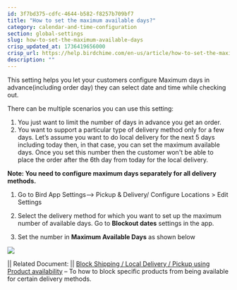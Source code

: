 ```yaml
---
id: 3f7bd375-cdfc-4644-b582-f8257b709bf7
title: "How to set the maximum available days?"
category: calendar-and-time-configuration
section: global-settings
slug: how-to-set-the-maximum-available-days
crisp_updated_at: 1736419656000
crisp_url: https://help.birdchime.com/en-us/article/how-to-set-the-maximum-available-days-1u2xflh/
description: ""
---
```


This setting helps you let your customers configure Maximum days in advance(including order day) they can select date and time while checking out. 

There can be multiple scenarios you can use this setting:

1. You just want to limit the number of days in advance you get an order.
2. You want to support a particular type of delivery method only for a few days. Let’s assume you want to do local delivery for the next 5 days including today then, in that case, you can set the maximum available days. Once you set this number then the customer won't be able to place the order after the 6th day from today for the local delivery.

**Note: You need to configure maximum days separately for all delivery methods.**

1. Go to Bird App Settings--> Pickup & Delivery/ Configure Locations > Edit Settings

2. Select the delivery method for which you want to set up the maximum number of available days. Go to **Blockout dates** settings in the app. 

3. Set the number in **Maximum Available Days** as shown below

![](https://storage.crisp.chat/users/helpdesk/website/ca826b447482b000/maxavailday_1fdders.png)

|| Related Document:
|| [Block Shipping / Local Delivery / Pickup using Product availability](https://help.birdchime.com/en-us/article/block-shipping-local-delivery-pickup-using-product-availability-t1zg9b/) – To how to block specific products from being available for certain delivery methods.
